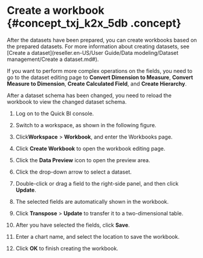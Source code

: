 # Create a workbook {#concept_txj_k2x_5db .concept}

After the datasets have been prepared, you can create workbooks based on the prepared datasets. For more information about creating datasets, see [Create a dataset](reseller.en-US/User Guide/Data modeling/Dataset management/Create a dataset.md#).

If you want to perform more complex operations on the fields, you need to go to the dataset editing page to **Convert Dimension to Measure**, **Convert Measure to Dimension**, **Create Calculated Field**, and **Create Hierarchy**.

After a dataset schema has been changed, you need to reload the workbook to view the changed dataset schema.

1.  Log on to the Quick BI console.
2.  Switch to a workspace, as shown in the following figure.
3.  Click**Workspace** \> **Workbook**, and enter the Workbooks page.
4.  Click **Create Workbook** to open the workbook editing page.
5.  Click the **Data Preview** icon to open the preview area.

     

6.  Click the drop-down arrow to select a dataset.
7.  Double-click or drag a field to the right-side panel, and then click **Update**.
8.  The selected fields are automatically shown in the workbook.

     

9.  Click **Transpose** \> **Update** to transfer it to a two-dimensional table.
10. After you have selected the fields, click **Save**.
11. Enter a chart name, and select the location to save the workbook.
12. Click **OK** to finish creating the workbook.


